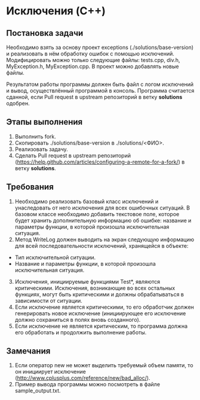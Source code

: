 # Исключения (C++)

## Постановка задачи
Необходимо взять за основу проект exceptions (./solutions/base-version) и реализовать в нём обработку ошибок с помощью исключений. Модифицировать можно только следующие файлы: tests.cpp, div.h, MyException.h, MyException.cpp. В проект можно добавлять новые файлы.

Результатом работы программы должен быть файл с логом исключений и вывод, осуществлённый программой в консоль. Программа считается сданной, если Pull request в upstream репозиторий в ветку **solutions** одобрен.

## Этапы выполнения
1. Выполнить fork.
2. Скопировать ./solutions/base-version в ./solutions/<ФИО>.
3. Реализовать задачу.
4. Сделать Pull request в upstream репозиторий (https://help.github.com/articles/configuring-a-remote-for-a-fork/) в ветку **solutions**.

## Требования
1. Необходимо реализовать базовый класс исключений и унаследовать от него исключения для всех ошибочных ситуаций. В базовом классе необходимо добавить текстовое поле, которое будет хранить дополнительную информацию об ошибке: название и параметры функции, в которой произошла исключительная ситуация.
2. Метод WriteLog должен выводить на экран следующую информацию для всей последовательности исключений, хранящейся в объекте:
 * Тип исключительной ситуации. 
 * Название и параметры функции, в которой произошла исключительная ситуация.
3. Исключения, инициируемые функциями Test*, являются критическими. Исключения, возникающие во всех остальных функциях, могут быть критическими и должны обрабатываться в зависимости от ситуации.
4. Если исключение является критическими, то его обработчик должен генерировать новое исключение (инициирующее его исключение должно сохраниться в полях вновь созданного).
5. Если исключение не является критическим, то программа должна его обработать и продолжить выполнение работы.

## Замечания
1. Если оператор new не может выделить требуемый объем памяти, то он инициирует исключение (http://www.cplusplus.com/reference/new/bad_alloc/).
2. Пример вывода программы можно посмотреть в файле sample_output.txt.